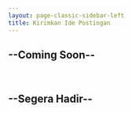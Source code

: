 ```yaml
---
layout: page-classic-sidebar-left
title: Kirimkan Ide Postingan
---
```


<h2>--Coming Soon--</h2><br/>
<h2>--Segera Hadir--</h2>
